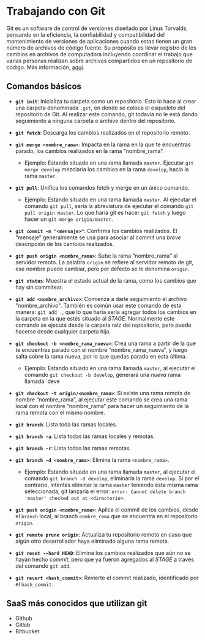 # Trabajando con Git

Git es un software de control de versiones diseñado por Linus Torvalds, pensando en la eficiencia, la confiabilidad y compatibilidad del mantenimiento de versiones de aplicaciones cuando estas tienen un gran número de archivos de código fuente. Su propósito es llevar registro de los cambios en archivos de computadora incluyendo coordinar el trabajo que varias personas realizan sobre archivos compartidos en un repositorio de código. Más información, [aquí](https://es.wikipedia.org/wiki/Git).

## Comandos básicos

- **`git init`**: Inicializa tu carpeta como un repositorio. Esto lo hace al crear una carpeta denominada `.git`, en donde se coloca el esqueleto del repositorio de Git. Al realizar este comando, git todavía no le está dando seguimiento a ninguna carpeta o archivo dentro del repositorio.

- **`git fetch`**: Descarga los cambios realizados en el repositorio remoto.

- **`git merge <nombre_rama>`**: Impacta en la rama en la que te encuentras parado, los cambios realizados en la rama “nombre_rama”.

    * Ejemplo: Estando situado en una rama llamada `master`. Ejecutar `git merge develop` mezclaría los cambios en la rama `develop`, hacia la rama `master`.

- **`git pull`**: Unifica los comandos fetch y merge en un único comando.

    * Ejemplo: Estando situado en una rama llamada `master`. Al ejecutar el comando `git pull`, sería la abreviatura de ejecutar el comando `git pull origin master`. Lo que haría git es hacer `git fetch` y luego hacer un `git merge origin/master`. 

- **`git commit -m "<mensaje>"`**: Confirma los cambios realizados. El “mensaje” generalmente se usa para asociar al commit una *breve* descripción de los cambios realizados.

- **`git push origin <nombre_rama>`**: Sube la rama “nombre_rama” al servidor remoto. La palabra `origin` se refiere al servidor remoto de git, ese nombre puede cambiar, pero por defecto se le denomina `origin`.

- **`git status`**: Muestra el estado actual de la rama, como los cambios que hay sin commitear.

- **`git add <nombre_archivo>`**: Comienza a darle seguimiento el archivo "nombre_archivo". También es común usar este comando de esta manera: `git add .`, que lo que haría sería agregar todos los cambios en la carpeta en la que estés situado al *STAGE*. Normalmente este comando se ejecuta desde la carpeta raíz del repositorio, pero puede hacerse desde cualquier carpeta hija.

- **`git checkout -b <nombre_rama_nueva>`**: Crea una rama a partir de la que te encuentres parado con el nombre “nombre_rama_nueva”, y luego salta sobre la rama nueva, por lo que quedas parado en esta última.
    * Ejemplo: Estando situado en una rama llamada `master`, al ejecutar el comando `git checkout -b develop`, generará una *nueva* rama llamada `deve

- **`git checkout -t origin/<nombre_rama>`**: Si existe una rama remota de nombre “nombre_rama”, al ejecutar este comando se crea una rama local con el nombre “nombre_rama” para hacer un seguimiento de la rama remota con el mismo nombre.

- **`git branch`**: Lista toda las ramas locales.

- **`git branch -a`**: Lista todas las ramas locales y remotas.

- **`git branch -r`**: Lista todas las ramas remotas.

- **`git branch -d <nombre_rama>`**: Elimina la rama `<nombre_rama>`.
    * Ejemplo: Estando situado en una rama llamada `master`, al ejecutar el comando `git branch -d develop`, eliminaría la rama `develop`. Si por el contrario, intentas eliminar la rama `master` teniendo esta misma rama seleccionada, git lanzaría el error: `error: Cannot delete branch 'master' checked out at <directorio>`.

- **`git push origin <nombre_rama>`**: Aplica el commit de los cambios, desde el `branch` local, al branch `nombre_rama` que se encuentra en el repositorio `origin`.

- **`git remote prune origin`**: Actualiza tu repositorio remoto en caso que algún otro desarrollador haya eliminado alguna rama remota.

- **`git reset --hard HEAD`**: Elimina los cambios realizados que aún no se hayan hecho *commit*, pero que ya fueron agregados al *STAGE* a través del comando `git add`.

- **`git revert <hash_commit>`**: Revierte el commit realizado, identificado por el `hash_commit`.

## SaaS más conocidos que utilizan git

- Github
- Gitlab
- Bitbucket